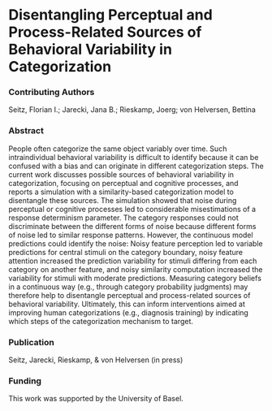 # Disentangling Perceptual and Process-Related Sources of Behavioral Variability in Categorization

### Contributing Authors
Seitz, Florian I.; Jarecki, Jana B.; Rieskamp, Joerg; von Helversen, Bettina

### Abstract
People often categorize the same object variably over time. Such intraindividual behavioral variability is difficult to identify because it can be confused with a bias and can originate in different categorization steps. The current work discusses possible sources of behavioral variability in categorization, focusing on perceptual and cognitive processes, and reports a simulation with a similarity-based categorization model to disentangle these sources. The simulation showed that noise during perceptual or cognitive processes led to considerable misestimations of a response determinism parameter. The category responses could not discriminate between the different forms of noise because different forms of noise led to similar response patterns. However, the continuous model predictions could identify the noise: Noisy feature perception led to variable predictions for central stimuli on the category boundary, noisy feature attention increased the prediction variability for stimuli differing from each category on another feature, and noisy similarity computation increased the variability for stimuli with moderate predictions. Measuring category beliefs in a continuous way (e.g., through category probability judgments) may therefore help to disentangle perceptual and process-related sources of behavioral variability. Ultimately, this can inform interventions aimed at improving human categorizations (e.g., diagnosis training) by indicating which steps of the categorization mechanism to target.

### Publication
Seitz, Jarecki, Rieskamp, & von Helversen (in press)

### Funding
This work was supported by the University of Basel.
